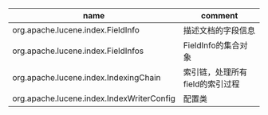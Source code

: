 name | comment 
--- | ---
org.apache.lucene.index.FieldInfo | 描述文档的字段信息
org.apache.lucene.index.FieldInfos | FieldInfo的集合对象
org.apache.lucene.index.IndexingChain | 索引链，处理所有field的索引过程
org.apache.lucene.index.IndexWriterConfig | 配置类